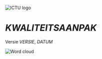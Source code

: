 ![ICTU logo](/work/Content/Images/ICTU.png "ICTU logo")

# $KWALITEITSAANPAK$

Versie $VERSIE$, $DATUM$

![Word cloud](/work/Content/Images/word-cloud.png "Word cloud")
